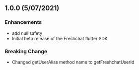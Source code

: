## 1.0.0 (5/07/2021)

### Enhancements
* add null safety
* Initial beta release of the Freshchat flutter SDK

### Breaking Change
* Changed getUserAlias method name to getFreshchatUserId


